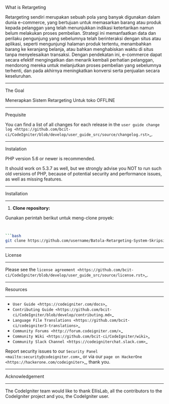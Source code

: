 
What is Retargeting


Retargeting sendiri merupakan sebuah pola yang banyak digunakan dalam dunia e-commerce, yang bertujuan untuk memasarkan barang atau produk kepada pelanggan yang telah menunjukkan indikasi ketertarikan namun belum melakukan proses pembelian. Strategi ini memanfaatkan data dan perilaku pengunjung yang sebelumnya telah berinteraksi dengan situs atau aplikasi, seperti mengunjungi halaman produk tertentu, menambahkan barang ke keranjang belanja, atau bahkan menghabiskan waktu di situs tanpa menyelesaikan transaksi. Dengan pendekatan ini, e-commerce dapat secara efektif mengingatkan dan menarik kembali perhatian pelanggan, mendorong mereka untuk melanjutkan proses pembelian yang sebelumnya terhenti, dan pada akhirnya meningkatkan konversi serta penjualan secara keseluruhan.

*******************
The Goal


Menerapkan Sistem Retargeting Untuk toko OFFLINE

**************************
Prequisite


You can find a list of all changes for each release in the `user
guide change log <https://github.com/bcit-ci/CodeIgniter/blob/develop/user_guide_src/source/changelog.rst>`_.

*******************
Instalation


PHP version 5.6 or newer is recommended.

It should work on 5.3.7 as well, but we strongly advise you NOT to run
such old versions of PHP, because of potential security and performance
issues, as well as missing features.

************
Installation
************

1. **Clone repository:**

Gunakan perintah berikut untuk meng-clone proyek:

```bash


```bash
git clone https://github.com/username/Batola-Retargeting-System-Skripsi.git
```

*******
License
*******

Please see the `license
agreement <https://github.com/bcit-ci/CodeIgniter/blob/develop/user_guide_src/source/license.rst>`_.

*********
Resources
*********

-  `User Guide <https://codeigniter.com/docs>`_
-  `Contributing Guide <https://github.com/bcit-ci/CodeIgniter/blob/develop/contributing.md>`_
-  `Language File Translations <https://github.com/bcit-ci/codeigniter3-translations>`_
-  `Community Forums <http://forum.codeigniter.com/>`_
-  `Community Wiki <https://github.com/bcit-ci/CodeIgniter/wiki>`_
-  `Community Slack Channel <https://codeigniterchat.slack.com>`_

Report security issues to our `Security Panel <mailto:security@codeigniter.com>`_
or via our `page on HackerOne <https://hackerone.com/codeigniter>`_, thank you.

***************
Acknowledgement
***************

The CodeIgniter team would like to thank EllisLab, all the
contributors to the CodeIgniter project and you, the CodeIgniter user.
